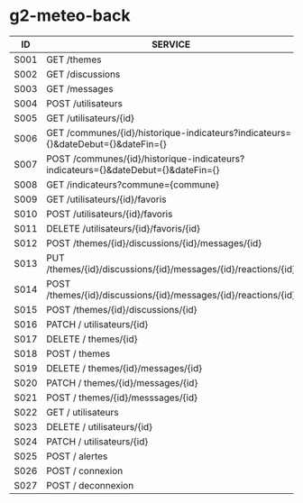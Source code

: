 # g2-meteo-back

| ID   |      SERVICE      |  FAIT |
|:----------:|-------------|:------:|
| S001 | GET /themes| X | => thème
| S002 | GET /discussions| X | => fil d'actualité
| S003 | GET /messages|  | => détail discussion
| S004 | POST /utilisateurs | X | => inscription
| S005 | GET /utilisateurs/{id}|  | => authentification
| S006 | GET /communes/{id}/historique-indicateurs?indicateurs={}&dateDebut={}&dateFin={}  |    |
| S007 | POST /communes/{id}/historique-indicateurs?indicateurs={}&dateDebut={}&dateFin={} | |
| S008 | GET /indicateurs?commune={commune}|  |
| S009 | GET /utilisateurs/{id}/favoris  |    |
| S010 | POST /utilisateurs/{id}/favoris | |
| S011 | DELETE /utilisateurs/{id}/favoris/{id}| |
| S012 | POST /themes/{id}/discussions/{id}/messages/{id}|  |
| S013 | PUT /themes/{id}/discussions/{id}/messages/{id}/reactions/{id}  |    |
| S014 | POST /themes/{id}/discussions/{id}/messages/{id}/reactions/{id}  |    |
| S015 | POST /themes/{id}/discussions/{id} | |
| S016 | PATCH / utilisateurs/{id} |
| S017 | DELETE / themes/{id} | X |
| S018 | POST / themes | |
| S019 | DELETE / themes/{id}/messages/{id} | |
| S020 | PATCH / themes/{id}/messages/{id} | |
| S021 | POST / themes/{id}/messsages/{id}| |
| S022 | GET / utilisateurs | |
| S023 | DELETE / utilisateurs/{id} | |
| S024 | PATCH / utilisateurs/{id} | |
| S025 | POST / alertes | |
| S026 | POST / connexion | |
| S027 | POST / deconnexion | |


